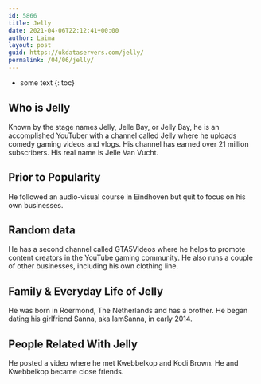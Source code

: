 ```yaml
---
id: 5866
title: Jelly
date: 2021-04-06T22:12:41+00:00
author: Laima
layout: post
guid: https://ukdataservers.com/jelly/
permalink: /04/06/jelly/
---
```


* some text
{: toc}


## Who is Jelly
                  
                  
                  
Known by the stage names Jelly, Jelle Bay, or Jelly Bay, he is an accomplished YouTuber with a channel called Jelly where he uploads comedy gaming videos and vlogs. His channel has earned over 21 million subscribers. His real name is Jelle Van Vucht. 
                  
              
            
              
            
                
                
                
## Prior to Popularity
                  
                  
                  
He followed an audio-visual course in Eindhoven but quit to focus on his own businesses.
                  
              
            
              
            
                
                
                
## Random data
                  
                  
                  
He has a second channel called GTA5Videos where he helps to promote content creators in the YouTube gaming community. He also runs a couple of other businesses, including his own clothing line.
                  
              
            
              
            
                
                
                
## Family & Everyday Life of Jelly
                  
                  
                  
He was born in Roermond, The Netherlands and has a brother. He began dating his girlfriend Sanna, aka IamSanna, in early 2014.
                  
              
            
              
            
                
                
                
## People Related With Jelly
                  
                  
                  
He posted a video where he met Kwebbelkop and Kodi Brown. He and Kwebbelkop became close friends.
                  
              
            
              
            
                
              
            
              
              
            
            
              
            
          
          
          